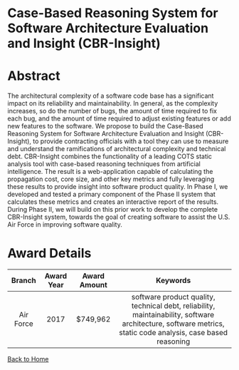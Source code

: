 
Case-Based Reasoning System for Software Architecture Evaluation and Insight (CBR-Insight)
==========================================================================================

# Abstract


The architectural complexity of a software code base has a significant impact on its reliability and maintainability. In general, as the complexity increases, so do the number of bugs, the amount of time required to fix each bug, and the amount of time required to adjust existing features or add new features to the software. We propose to build the Case-Based Reasoning System for Software Architecture Evaluation and Insight (CBR-Insight), to provide contracting officials with a tool they can use to measure and understand the ramifications of architectural complexity and technical debt.  CBR-Insight combines the functionality of a leading COTS static analysis tool with case-based reasoning techniques from artificial intelligence. The result is a web-application capable of calculating the propagation cost, core size, and other key metrics and fully leveraging these results to provide insight into software product quality. In Phase I, we developed and tested a primary component of the Phase II system that calculates these metrics and creates an interactive report of the results.   During Phase II, we will build on this prior work to develop the complete CBR-Insight system, towards the goal of creating software to assist the U.S. Air Force in improving software quality.  

# Award Details

|Branch|Award Year|Award Amount|Keywords|
| :---: | :---: | :---: | :---: |
|Air Force|2017|$749,962|software product quality, technical debt, reliability, maintainability, software architecture, software metrics, static code analysis, case based reasoning|
  
  


[Back to Home](https://github.com/chrischow/dod_sbir_awards#56)